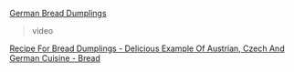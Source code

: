[German Bread Dumplings](https://www.youtube.com/watch?v=7-GSR3PeMuY)
> video

[Recipe For Bread Dumplings - Delicious Example Of Austrian, Czech And German Cuisine - Bread](https://www.youtube.com/watch?v=4PCbxUujtgY)
